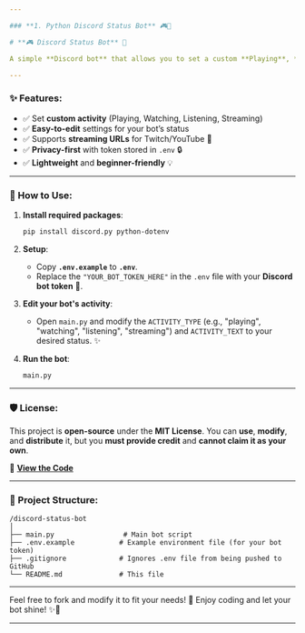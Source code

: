 ```yaml
---

### **1. Python Discord Status Bot** 🎮🚀

# **🎮 Discord Status Bot** 🚀

A simple **Discord bot** that allows you to set a custom **Playing**, **Watching**, **Listening**, or **Streaming** status. Easy to configure and get started! 💬✨

---
```


### **✨ Features:**
- ✅ Set **custom activity** (Playing, Watching, Listening, Streaming)  
- ✅ **Easy-to-edit** settings for your bot’s status  
- ✅ Supports **streaming URLs** for Twitch/YouTube 🎥  
- ✅ **Privacy-first** with token stored in `.env` 🔒  
- ✅ **Lightweight** and **beginner-friendly** 💡  

---

### **🔧 How to Use:**

1. **Install required packages**:
   ```bash
   pip install discord.py python-dotenv
   ```

2. **Setup**:
   - Copy **`.env.example`** to **`.env`**.
   - Replace the `"YOUR_BOT_TOKEN_HERE"` in the `.env` file with your **Discord bot token** 🔑.

3. **Edit your bot's activity**:
   - Open `main.py` and modify the `ACTIVITY_TYPE` (e.g., "playing", "watching", "listening", "streaming") and `ACTIVITY_TEXT` to your desired status. ✨

4. **Run the bot**:
   ```bash
   main.py
   ```

---

### **🛡️ License:**
This project is **open-source** under the **MIT License**. You can **use**, **modify**, and **distribute** it, but you **must provide credit** and **cannot claim it as your own**.

🔗 **[View the Code](https://github.com/K1z-Team/discord-status-bot-Python)**

---

### **📁 Project Structure:**

```
/discord-status-bot
│
├── main.py                 # Main bot script
├── .env.example           # Example environment file (for your bot token)
├── .gitignore             # Ignores .env file from being pushed to GitHub
└── README.md              # This file
```

---

Feel free to fork and modify it to fit your needs! 🎉 Enjoy coding and let your bot shine! ✨🚀

---

